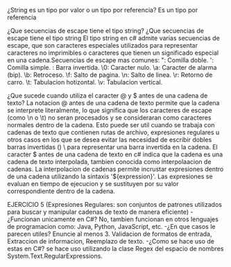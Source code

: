 ¿String es un tipo por valor o un tipo por referencia? Es un tipo por referencia

¿Que secuencias de escape tiene el tipo string?
¿Que secuencias de escape tiene el tipo string El tipo string en c# admite varias secuencias de escape, que son caracteres especiales utilizados para representar caracteres no imprimibles o caracteres que tienen un significado especial en una cadena.Secuencias de escape mas comunes: ": Comilla doble. ': Comilla simple. \: Barra invertida. \0: Caracter nulo. \a: Caracter de alarma (bip). \b: Retroceso. \f: Salto de pagina. \n: Salto de linea. \r: Retorno de carro. \t: Tabulacion hotizontal. \v: Tabulacion vertical.

¿Que sucede cuando utiliza el caracter @ y $ antes de una cadena de texto?  La notacion @ antes de una cadena de texto permite que la cadena se interprete literalmente, lo que significa que los caracteres de escape (como \n o \t) no seran procesados y se consideraran como caracteres normales dentro de la cadena. Esto puede ser util cuando se trabaja con cadenas de texto que contienen rutas de archivo, expresiones regulares u otros casos en los que se desea evitar las necesidad de escribir dobles barras invertidas () \ para representar una barra invertida en la cadena.
El caracter $ antes de una cadena de texto en c# indica que la cadena es una cadena de texto interpolada, tambien conocida como interpolaacion de cadenas. La interpolacion de cadenas permite incrustar expresiones dentro de una cadena utilizando la sintaxis '${expression}'. Las expresiones se evaluan en tiempo de ejecucion y se sustituyen por su valor correspondiente dentro de la cadena.

EJERCICIO 5 (Expresiones Regulares: son conjuntos de patrones utilizados para buscar y manipular cadenas de texto de manera eficiente)
-¿Funcionan unicamente en C#? No, tambien funcionan en otros lenguajes de programacion como: Java, Python, JavaScript, etc.
-¿En que casos le parecen utiles? Enuncie al menos 3. Validacion de formatos de entrada, Extraccion de informacion, Reemplazo de texto.
-¿Como se hace uso de estas en C#? se hace uso utilizando la clase Regex del espacio de nombres System.Text.RegularExpressions.
